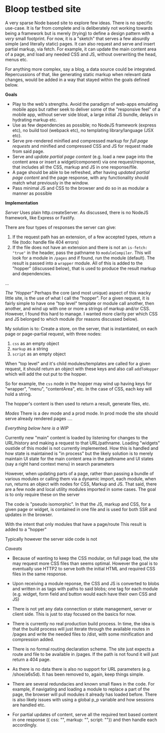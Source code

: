 # Bloop testbed site

A very sparse Node based site to explore few ideas. There is no specific use-case. It is far from complete and is deliberately not working towards being a framework but is merely (trying) to define a design pattern with a _very_ small footprint. For now, it is a "sketch" that serves a few absurdly simple (and literally static) pages. It can also request and serve and insert partial markup, via fetch. For example, it can update the main content area of a page, and load any needed CSS and JS, without overwriting the head, menus etc.

For anything more complex, say a blog, a data source could be integrated. Repercussions of that, like generating static markup when relevant data changes, would be added in a way that stayed within the goals defined below.

**Goals**
* Play to the web's strengths. Avoid the paradigm of web-apps emulating mobile apps but rather seek to deliver some of the "responsive feel" of a mobile app, without server side bloat, a large initial JS bundle, delays in hydrating markup etc.
* Use as few dependencies as possible; no NodeJS framework (express etc), no build tool (webpack etc), no templating library/language (JSX etc).
* Serve pre-rendered minified and compressed markup for _full page requests_ and minified and compressed CSS and JS for request made from said page.
* Serve and _update partial page content_ (e.g. load a new page into the content area or insert a widget/component) via one request/response, that includes all the CSS, markup and JS in one response/file.
* A page should be able to be refreshed, after having _updated partial page content_ and the page response, with any functionality should match what previously in the window. 
* Pass minimal JS and CSS to the browser and do so in as modular a manner as possible 

**Implementation**

_Server_
Uses plain http.createServer. As discussed, there is no NodeJS framework, like Express or Fastify.

There are four types of responses the server can give:
1. If the request path has an extension, of a few accepted types, return a file (todo: handle file 404 errors)
2. If the file does not have an extension and there is not an `is-fetch: "true"` in the header, pass the pathname to `moduleCompiler`. This will look for a module in `/pages` and if found, run the module (default). The result is passed into a `wrapper` module. All of this is added to the "hopper" (discussed below), that is used to produce the result markup and dependencies.

...

_The "Hopper"_
Perhaps the core (and most unique) aspect of this wacky little site, is the use of what I call the "hopper". For a given request, it is fairly simple to have one "top level" template or module call another, then another, and wind up with one or more a strings of markup and/or CSS. However, I found this hard to manage. I wanted more clarity per which CSS and JS belonged to which module (for reasons discussed below).

My solution is to:
Create a store, on the server, that is instantiated, on each page or page-partial request, with three nodes:
1. `css` as an empty object 
2. `markup` as a string
3. `script` as an empty object

When "top level" and it's child modules/templates are called for a given request, it should return an object with these keys and also call `addToHopper` which will add the out put to the hopper.

So for example, the `css` node in the hopper may wind up having keys for "wrapper", "menu", "contentArea", etc. In the case of CSS, each key will hold a string.

The hopper's content is then used to return a result, generate files, etc.





_Modes_
There is a dev mode and a prod mode. In prod mode the site should serve already rendered pages 
....


_Everything below here is a WIP_

Currently new "main" content is loaded by listening for changes to the URL/history and making a request to that URL/pathname. Loading "widgets" oustide of this model is not currently implemented. How this is handled and how state is maintained is "in process" but the likely solution is to merely maintain UI state for the main content area in the pathname and UI states (say a right hand context menu) in search parameters

However, when updating parts of a page, rather than passing a bundle of various modules or calling them via a dynamic import, each module, when run, returns an object with nodes for CSS, Markup and JS. That said, there are a few node and local utility modules imported in some cases. The goal is to only require these on the server 

The code is "pseudo isomorphic". In that the JS, markup and CSS, for a given page or widget, is contained in one file and is used for both SSR and updates in the browser. 

With the intent that only modules that have a page/route This result is added to a "hopper"

Typically however the server side code is not 

_Caveats_
* Because of wanting to keep the CSS modular, on full page load, the site may request more CSS files than seems optimal. However the goal is to eventually use HTTP2 to serve both the initial HTML and required CSS files in the same response. 
* Upon receiving a module reponse, the CSS and JS is converted to blobs and written in as tags with paths to said blobs; one tag for each module (e.g. widget, form field and button would each have their own CSS and JS)
* There is not yet any data connection or state management, server or client side. This is just to stay focused on the basics for now.
* There is currently no real production build process. In time, the idea is that the build process will just iterate through the available routes in /pages and write the needed files to /dist, with some minification and compression added.
* There is no formal routing declaration scheme. The site just expects a route and file to be available in /pages. If the path is not found it will just return a 404 page.
* As there is no data there is also no support for URL parameters (e.g. /shoe/a6s5d). It has been removed to, again, keep things simple. 
* There are several redundacies and known small flaws in the code. For example, if navigating and loading a module to replace a part of the page, the browser will pull modules it already has loaded before. There is also likely issues with using a global p_p variable and how sessions are handled etc.


* For partial updates of content, serve all the required text based content in one response ({ css: "", markup: "", script: ""}) and then handle each accordingly.
